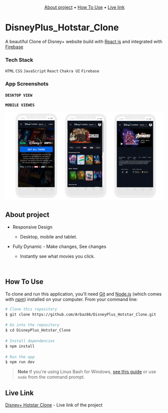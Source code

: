 <p align="center">
  <a href="#about-project">About project</a> •
  <a href="#how-to-use">How To Use</a> •
  <a href="#live-link">Live link</a>
</p>

# DisneyPlus_Hotstar_Clone

A beautiful Clone of Disney+ website build with <a href="https://reactjs.org/" target="_blank">React js</a> and integrated with <a href="https://firebase.google.com/" target="_blank">Firebase</a>



### Tech Stack

`HTML` `CSS` `JavaScript` `React` `Chakra UI` `Firebase`



### App Screenshots

**`DESKTOP VIEW`**


**`MOBILE VIEWES`**
<br />

![App Screenshot](./public/readme/responsive_on_mobile.png)

## About project

* Responsive Design
  - Desktop, mobile and tablet.

* Fully Dynamic - Make changes, See changes
  - Instantly see what movies you click.

<br/>



## How To Use

To clone and run this application, you'll need [Git](https://git-scm.com) and [Node.js](https://nodejs.org/en/download/) (which comes with [npm](http://npmjs.com)) installed on your computer. From your command line:

```bash
# Clone this repository
$ git clone https://github.com/Arbaz86/DisneyPlus_Hotstar_Clone.git

# Go into the repository
$ cd DisneyPlus_Hotstar_Clone

# Install dependencies
$ npm install

# Run the app
$ npm run dev
```

> **Note**
> If you're using Linux Bash for Windows, [see this guide](https://www.howtogeek.com/261575/how-to-run-graphical-linux-desktop-applications-from-windows-10s-bash-shell/) or use `node` from the command prompt.



## Live Link

[Disney+ Hotstar Clone](https://disneyplus-clone-ac099.web.app/) - Live link of the project



